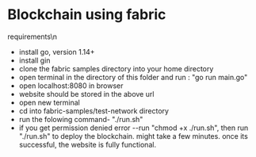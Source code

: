 # Blockchain using fabric
requirements\n
- install go, version 1.14+
- install gin
- clone the fabric samples directory into your home directory
- open terminal in the directory of this folder and run : "go run main.go"
- open localhost:8080 in browser
- website should be stored in the above url
- open new terminal 
- cd into fabric-samples/test-network directory 
- run the folowing command- "./run.sh"
- if you get permission denied error
  --run  "chmod +x ./run.sh", then run "./run.sh" to deploy the blockchain. might take a few minutes. once its successful, the website is fully functional.
